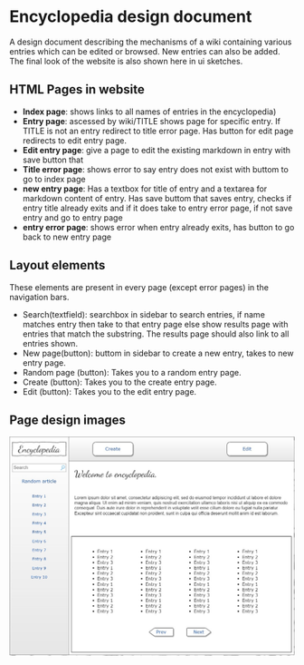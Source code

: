 
# Encyclopedia design document

A design document describing the mechanisms of a wiki containing various entries which can be edited or browsed. New entries can also be added. The final look of the website is also shown here in ui sketches.


## HTML Pages in website

* **Index page**: shows links to all names of entries in the encyclopedia) 
* **Entry page**: ascessed by wiki/TITLE shows page for specific entry. If TITLE is not an entry redirect to title error page. Has button for edit page redirects to edit entry page.
* **Edit entry page**: give a page to edit the existing markdown in entry with save button that
* **Title error page**: shows error to say entry does not exist with buttom to go to index page
* **new entry page**: Has a textbox for title of entry and a textarea for markdown content of entry. Has save buttom that saves entry, checks if entry title already exits and if it does take to entry error page, if not save entry and go to entry page
* **entry error page**: shows error when entry already exits, has button to go back to new entry page

## Layout elements

These elements are present in every page (except error pages) in the navigation bars.

* Search(textfield): searchbox in sidebar to search entries, if name matches entry then take to that entry page else show results page with entries that match the substring. The results page should also link to all entries shown.
* New page(button): buttom in sidebar to create a new entry, takes to new entry page.
* Random page (button): Takes you to a random entry page.
* Create (button): Takes you to the create entry page.
* Edit (button): Takes you to the edit entry page.
## Page design images

![design of pages](images/homepage_wiki.jpg?raw=true "homepage" )
